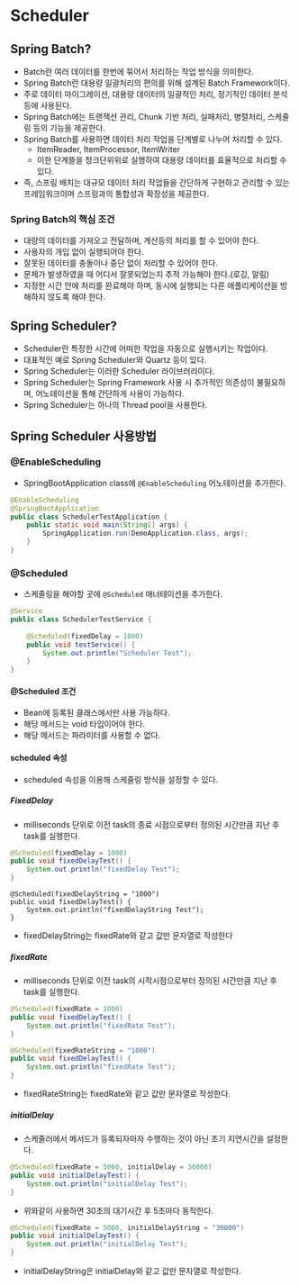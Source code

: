 # Scheduler
## Spring Batch?
* Batch란 여러 데이터를 한번에 묶어서 처리하는 작업 방식을 의미한다.
* Spring Batch란 대용량 일괄처리의 편의를 위해 설계된 Batch Framework이다.
* 주로 데이터 마이그레이션, 대용량 데이터의 일괄적인 처리, 정기적인 데이터 분석 등에 사용된다.
* Spring Batch에는 트랜잭션 관리, Chunk 기반 처리, 실패처리, 병렬처리, 스케줄링 등의 기능을 제공한다.
* Spring Batch를 사용하면 데이터 처리 작업을 단계별로 나누어 처리할 수 있다.
  * ItemReader, ItemProcessor, ItemWriter
  * 이한 단계뜰을 청크단위위로 실행하여 대용량 데이터를 효율적으로 처리할 수 있다.
* 즉, 스프링 배치는 대규모 데이터 처리 작업들을 간단하게 구현하고 관리할 수 있는 프레임워크이며 스프링과의 통합성과 확장성을 제공한다.

### Spring Batch의 핵심 조건
* 대량의 데이터를 가져오고 전달하며, 계산등의 처리를 할 수 있어야 한다.
* 사용자의 개입 없이 실행되어야 한다.
* 잘못된 데이터를 충돌이나 중단 없이 처리할 수 있어야 한다.
* 문제가 발생하였을 때 어디서 잘못되었는지 추적 가능해야 한다.(로깅, 알림)
* 지정한 시간 안에 처리를 완료해야 하며, 동시에 실행되는 다른 애플리케이션을 방해하지 않도록 해야 한다.

## Spring Scheduler?
* Scheduler란 특정한 시간에 어떠한 작업을 자동으로 실행시키는 작업이다.
* 대표적인 예로 Spring Scheduler와 Quartz 등이 있다.
* Spring Scheduler는 이러한 Scheduler 라이브러리이다.
* Spring Scheduler는 Spring Framework 사용 시 추가적인 의존성이 불필요하며, 어노테이션을 통해 간단하게 사용이 가능하다.
* Spring Scheduler는 하나의 Thread pool을 사용한다.

## Spring Scheduler 사용방법
### @EnableScheduling
* SpringBootApplication class에 `@EnableScheduling` 어노테이션을 추가한다.

```java
@EnableScheduling
@SpringBootApplication
public class SchedulerTestApplication {
    public static void main(String[] args) {
        SpringApplication.run(DemoApplication.class, args);
    }
}
```

### @Scheduled
* 스케줄링을 해야할 곳에 `@Scheduled` 애너테이션을 추가한다.

```java
@Service
public class SchedulerTestService {
    
    @Scheduled(fixedDelay = 1000)
    public void testService() {
        System.out.println("Scheduler Test");
    }
}
```
#### @Scheduled 조건
* Bean에 등록된 클래스에서만 사용 가능하다.
* 해당 메서드는 void 타입이어야 한다.
* 해당 메서드는 파라미터를 사용할 수 없다.

#### scheduled 속성
* scheduled 속성을 이용해 스케줄링 방식을 설정할 수 있다.

##### FixedDelay
* milliseconds 단위로 이전 task의 종료 시점으로부터 정의된 시간만큼 지난 후 task를 실행한다.

```java
@Scheduled(fixedDelay = 1000)
public void fixedDelayTest() {
    System.out.println("fixedDelay Test");
}
```

```
@Scheduled(fixedDelayString = "1000")
public void fixedDelayTest() {
    System.out.println("fixedDelayString Test");
}
```
* fixedDelayString는 fixedRate와 같고 값만 문자열로 작성한다

##### fixedRate
* milliseconds 단위로 이전 task의 시작시점으로부터 정의된 시간만큼 지난 후 task를 실행한다.

```java
@Scheduled(fixedRate = 1000)
public void fixedDelayTest() {
    System.out.println("fixedRate Test");
}
```

```java
@Scheduled(fixedRateString = "1000")
public void fixedDelayTest() {
    System.out.println("fixedRate Test");
}
```
* fixedRateString는 fixedRate와 같고 값만 문자열로 작성한다.

##### initialDelay
* 스케줄러에서 메서드가 등록되자마자 수행하는 것이 아닌 초기 지연시간을 설정한다.

```java
@Scheduled(fixedRate = 5000, initialDelay = 30000)
public void initialDelayTest() {
    System.out.println("initialDelay Test");
}
```
* 위와같이 사용하면 30초의 대기시간 후 5초마다 동작한다.

```java
@Scheduled(fixedRate = 5000, initialDelayString = "30000")
public void initialDelayTest() {
    System.out.println("initialDelay Test");
}
```
* initialDelayString은 initialDelay와 같고 값만 문자열로 작성한다.